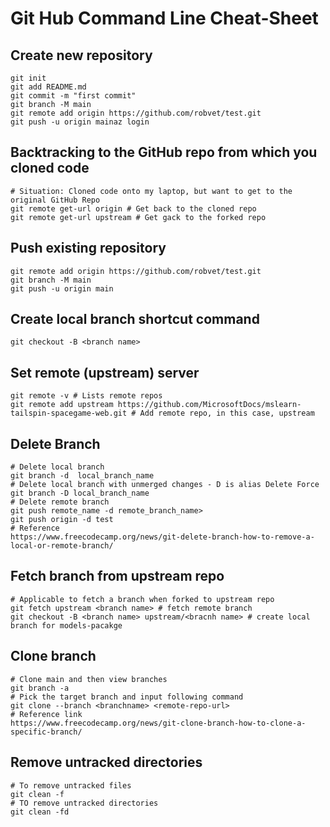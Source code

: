 # Git Hub Command Line Cheat-Sheet

## Create new repository
```
git init
git add README.md
git commit -m "first commit"
git branch -M main
git remote add origin https://github.com/robvet/test.git
git push -u origin mainaz login
```
## Backtracking to the GitHub repo from which you cloned code
```
# Situation: Cloned code onto my laptop, but want to get to the original GitHub Repo
git remote get-url origin # Get back to the cloned repo
git remote get-url upstream # Get gack to the forked repo
```

## Push existing repository
```
git remote add origin https://github.com/robvet/test.git
git branch -M main
git push -u origin main
```

## Create local branch shortcut command
```
git checkout -B <branch name>
```

## Set remote (upstream) server
```
git remote -v # Lists remote repos 
git remote add upstream https://github.com/MicrosoftDocs/mslearn-tailspin-spacegame-web.git # Add remote repo, in this case, upstream
```

## Delete Branch
```
# Delete local branch
git branch -d  local_branch_name
# Delete local branch with unmerged changes - D is alias Delete Force
git branch -D local_branch_name
# Delete remote branch
git push remote_name -d remote_branch_name>
git push origin -d test
# Reference
https://www.freecodecamp.org/news/git-delete-branch-how-to-remove-a-local-or-remote-branch/
```

## Fetch branch from upstream repo
```
# Applicable to fetch a branch when forked to upstream repo
git fetch upstream <branch name> # fetch remote branch
git checkout -B <branch name> upstream/<bracnh name> # create local branch for models-pacakge
```

## Clone branch
```
# Clone main and then view branches
git branch -a
# Pick the target branch and input following command
git clone --branch <branchname> <remote-repo-url>
# Reference link
https://www.freecodecamp.org/news/git-clone-branch-how-to-clone-a-specific-branch/
```


## Remove untracked directories
```
# To remove untracked files
git clean -f
# TO remove untracked directories
git clean -fd
```
